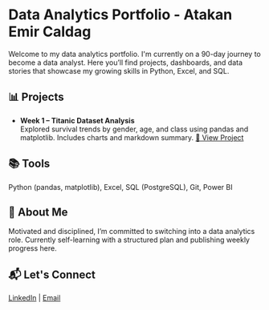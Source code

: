 # Data Analytics Portfolio - Atakan Emir Caldag

Welcome to my data analytics portfolio. I'm currently on a 90-day journey to become a data analyst. Here you’ll find projects, dashboards, and data stories that showcase my growing skills in Python, Excel, and SQL.

## 📊 Projects
- **Week 1 – Titanic Dataset Analysis**  
  Explored survival trends by gender, age, and class using pandas and matplotlib. Includes charts and markdown summary.
  [🔗 View Project](./week1-mini-project/)


## 📚 Tools
Python (pandas, matplotlib), Excel, SQL (PostgreSQL), Git, Power BI

## 🚀 About Me
Motivated and disciplined, I’m committed to switching into a data analytics role. Currently self-learning with a structured plan and publishing weekly progress here.

## 📬 Let's Connect
[LinkedIn](https://www.linkedin.com/in/atakanemir/) | [Email](mailto:atakanemir.caldag@gmail.com)
